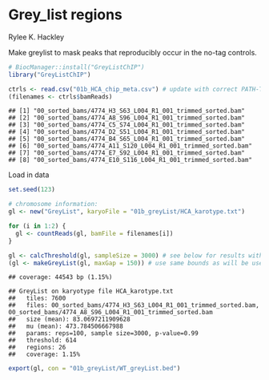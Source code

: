 Grey_list regions
================
Rylee K. Hackley

Make greylist to mask peaks that reproducibly occur in the no-tag
controls.

``` r
# BiocManager::install("GreyListChIP")
library("GreyListChIP")

ctrls <- read.csv("01b_HCA_chip_meta.csv") # update with correct PATH-TO/BAM/FILES
(filenames <- ctrls$bamReads)
```

    ## [1] "00_sorted_bams/4774_H3_S63_L004_R1_001_trimmed_sorted.bam"  
    ## [2] "00_sorted_bams/4774_A8_S96_L004_R1_001_trimmed_sorted.bam"  
    ## [3] "00_sorted_bams/4774_C5_S74_L004_R1_001_trimmed_sorted.bam"  
    ## [4] "00_sorted_bams/4774_D2_S51_L004_R1_001_trimmed_sorted.bam"  
    ## [5] "00_sorted_bams/4774_B4_S65_L004_R1_001_trimmed_sorted.bam"  
    ## [6] "00_sorted_bams/4774_A11_S120_L004_R1_001_trimmed_sorted.bam"
    ## [7] "00_sorted_bams/4774_E7_S92_L004_R1_001_trimmed_sorted.bam"  
    ## [8] "00_sorted_bams/4774_E10_S116_L004_R1_001_trimmed_sorted.bam"

Load in data

``` r
set.seed(123)

# chromosome information:
gl <- new("GreyList", karyoFile = "01b_greyList/HCA_karotype.txt")

for (i in 1:2) {
  gl <- countReads(gl, bamFile = filenames[i])
}

gl <- calcThreshold(gl, sampleSize = 3000) # see below for results with varying sample sizes
(gl <- makeGreyList(gl, maxGap = 150)) # use same bounds as will be used for peak calling
```

    ## coverage: 44543 bp (1.15%)

    ## GreyList on karyotype file HCA_karotype.txt
    ##   tiles: 7600
    ##   files: 00_sorted_bams/4774_H3_S63_L004_R1_001_trimmed_sorted.bam, 00_sorted_bams/4774_A8_S96_L004_R1_001_trimmed_sorted.bam
    ##   size (mean): 83.0697211909628
    ##   mu (mean): 473.784506667988
    ##   params: reps=100, sample size=3000, p-value=0.99
    ##   threshold: 614
    ##   regions: 26
    ##   coverage: 1.15%

``` r
export(gl, con = "01b_greyList/WT_greyList.bed")
```
